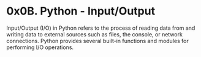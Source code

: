 # 0x0B. Python - Input/Output

Input/Output (I/O) in Python refers to the process of reading data from and writing data to external sources such as files, the console, or network connections. Python provides several built-in functions and modules for performing I/O operations.

